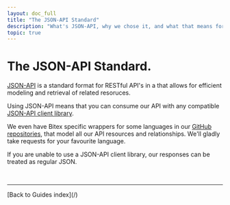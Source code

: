```yaml
---
layout: doc_full
title: "The JSON-API Standard"
description: "What's JSON-API, why we chose it, and what that means for you."
topic: true
---
```

# The JSON-API Standard.

[JSON-API](http://jsonapi.org) is a standard format for RESTful API's in a
that allows for efficient modeling and retrieval of related resoruces.

Using JSON-API means that you can consume our API with any compatible
[JSON-API client library](https://jsonapi.org/implementations/).

We even have Bitex specific wrappers for some languages in our [GitHub repositories](https://github.com/bitex-la),
that model all our API resources and relationships. We'll gladly take requests for your favourite language.

If you are unable to use a JSON-API client library, our responses can be
treated as regular JSON.

<br/>
<hr/>
[Back to Guides index](/)
